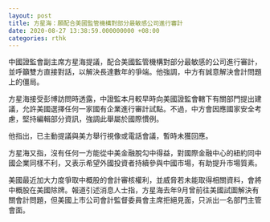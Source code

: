 ```yaml
---
layout: post
title: 方星海：願配合美國監管機構對部分最敏感公司進行審計
date: 2020-08-27 13:38:59.000000000 +08:00
categories: rthk
---
```


中國證監會副主席方星海提議，配合美國監管機構對部分最敏感的公司進行審計，並呼籲雙方直接對話，以解決長達數年的爭端。他強調，中方有誠意解決會計問題上的僵局。

方星海接受彭博訪問時透露，中證監本月較早時向美國證監會轄下有關部門提出建議，允許美國選擇任何一家國有企業進行審計試點。不過，中方會因應國家安全考慮，堅持編輯部分資訊，強調此舉屬於國際慣例。

他指出，已主動提議與美方舉行視像或電話會議，暫時未獲回應。

方星海又指，沒有任何一方能從中美金融脫勾中得益，對國際金融中心的紐約同中國企業同樣不利，又表示希望外國投資者持續參與中國市場，有助提升市場質素。

美國最近加大力度爭取中概股的會計審核權利，並威脅若未能取得相關資料，會將中概股在美國除牌。報道引述消息人士指，方星海去年9月曾前往美國試圖解決有關會計問題，但美國上市公司會計監督委員會主席拒絕見面，只派出一名部門主管會面。
